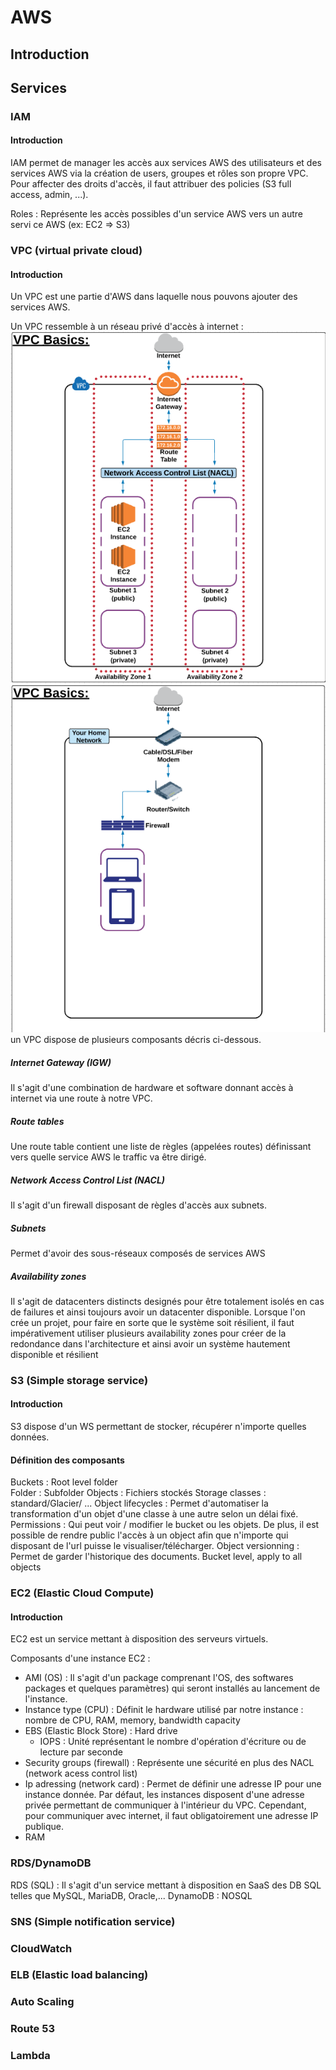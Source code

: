 # AWS

## Introduction

## Services

### IAM

#### Introduction

IAM permet de manager les accès aux services AWS des utilisateurs et des services AWS via la création de users, groupes et rôles son propre VPC.
Pour affecter des droits d'accès, il faut attribuer des policies (S3 full access, admin, ...).

Roles : Représente les accès possibles d'un service AWS vers un autre servi ce AWS (ex: EC2 => S3)

### VPC (virtual private cloud)

#### Introduction

Un VPC est une partie d'AWS dans laquelle nous pouvons ajouter des services AWS.

Un VPC ressemble à un réseau privé d'accès à internet :
![](./attachments/VPC_basics.png)
![](./attachments/VPC_basics2.png)
un VPC dispose de plusieurs composants décris ci-dessous.

##### Internet Gateway (IGW)

Il s'agit d'une combination de hardware et software donnant accès à internet via une route à notre VPC.

##### Route tables

Une route table contient une liste de règles (appelées routes) définissant vers quelle service AWS le traffic va être dirigé.

##### Network Access Control List (NACL)

Il s'agit d'un firewall disposant de règles d'accès aux subnets.

##### Subnets

Permet d'avoir des sous-réseaux composés de services AWS

##### Availability zones

Il s'agit de datacenters distincts designés pour être totalement isolés en cas de failures et ainsi toujours avoir un datacenter disponible.
Lorsque l'on crée un projet, pour faire en sorte que le système soit résilient, il faut impérativement utiliser plusieurs availability zones pour créer de la redondance dans l'architecture et ainsi avoir un système hautement disponible et résilient

### S3 (Simple storage service)

#### Introduction

S3 dispose d'un WS permettant de stocker, récupérer n'importe quelles données.

#### Définition des composants

Buckets : Root level folder  
Folder : Subfolder
Objects : Fichiers stockés
Storage classes : standard/Glacier/ ...
Object lifecycles : Permet d'automatiser la transformation d'un objet d'une classe à une autre selon un délai fixé.
Permissions : Qui peut voir / modifier le bucket ou les objets. De plus, il est possible de rendre public l'accès à un object afin que n'importe qui disposant de l'url puisse le visualiser/télécharger.
Object versionning : Permet de garder l'historique des documents. Bucket level, apply to all objects

### EC2 (Elastic Cloud Compute)

#### Introduction

EC2 est un service mettant à disposition des serveurs virtuels.

Composants d'une instance EC2 :

- AMI (OS) : Il s'agit d'un package comprenant l'OS, des softwares packages et quelques paramètres) qui seront installés au lancement de l'instance.
- Instance type (CPU) : Définit le hardware utilisé par notre instance : nombre de CPU, RAM, memory, bandwidth capacity
- EBS (Elastic Block Store) : Hard drive
  - IOPS : Unité représentant le nombre d'opération d'écriture ou de lecture par seconde
- Security groups (firewall) : Représente une sécurité en plus des NACL (network acess control list)
- Ip adressing (network card) : Permet de définir une adresse IP pour une instance donnée. Par défaut, les instances disposent d'une adresse privée permettant de communiquer à l'intérieur du VPC. Cependant, pour communiquer avec internet, il faut obligatoirement une adresse IP publique.
- RAM

### RDS/DynamoDB

RDS (SQL) : Il s'agit d'un service mettant à disposition en SaaS des DB SQL telles que MySQL, MariaDB, Oracle,...
DynamoDB : NOSQL

### SNS (Simple notification service)

### CloudWatch

### ELB (Elastic load balancing)

### Auto Scaling

### Route 53

### Lambda
